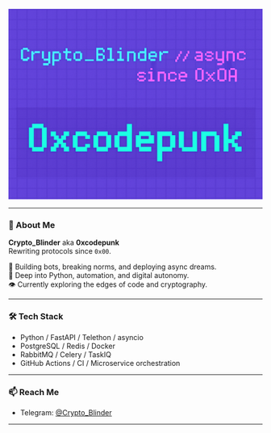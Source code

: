 <p align="center">
  <img src="https://raw.githubusercontent.com/0xcodepunk/0xcodepunk/main/back.png" alt="0xcodepunk banner" />
</p>

---

### 🧠 About Me

**Crypto_Blinder** aka **0xcodepunk**  
Rewriting protocols since `0x00`.

🚀 Building bots, breaking norms, and deploying async dreams.  
🧬 Deep into Python, automation, and digital autonomy.  
👁 Currently exploring the edges of code and cryptography.

---

### 🛠 Tech Stack

- Python / FastAPI / Telethon / asyncio
- PostgreSQL / Redis / Docker
- RabbitMQ / Celery / TaskIQ
- GitHub Actions / CI / Microservice orchestration

---

### 📫 Reach Me

- Telegram: [@Crypto_Blinder](https://t.me/Crypto_Blinder)

---
